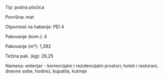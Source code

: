 Tip: podna pločica

Površina: mat

Otpornost na habanje: PEI 4

Pakovanje (kom.): 4

Pakovanje (m²): 1,392

Težina pak. (kg): 26,25

Namena: enterijer - komercijalni i rezidencijalni prostori; hoteli i restorani, dnevne sobe, hodnici, kupatila, kuhinje